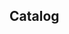 <script setup>
import NotePage from './components/NotePage.vue'
</script>

## Catalog

<NotePage />

